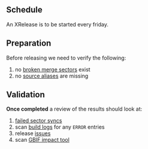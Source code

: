 ## Schedule
An XRelease is to be started every friday.

## Preparation
Before releasing we need to verify the following:

 1. no [broken merge sectors](https://www.checklistbank.org/catalogue/3/sector?broken=true&mode=merge) exist
 2. no [source aliases](https://www.checklistbank.org/catalogue/3/sources) are missing


## Validation 
**Once completed** a review of the results should look at:

 1. [failed sector syncs](https://www.checklistbank.org/catalogue/3/sector/sync?limit=25&offset=0&state=failed)
 2. scan [build logs](https://www.checklistbank.org/dataset/3LXRC/about) for any `ERROR` entries
 3. release [issues](https://www.checklistbank.org/dataset/3LXRC/issues)
 4. scan [GBIF impact tool](https://www.checklistbank.org/tools/gbif-impact)
 
